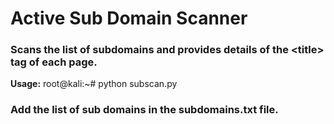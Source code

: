 # Active Sub Domain Scanner

### Scans the list of subdomains and provides details of the &lt;title> tag of each page.

**Usage:** root@kali:~# python subscan.py

### Add the list of sub domains in the subdomains.txt file.


